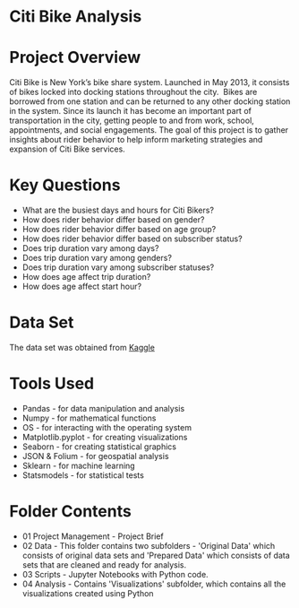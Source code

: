# Citi Bike Analysis

# Project Overview
Citi Bike is New York’s bike share system.  Launched in May 2013, it consists of bikes locked into docking stations throughout the city.  Bikes are borrowed from one station and can be returned to any other docking station in the system.  Since its launch it has become an important part of transportation in the city, getting people to and from work, school, appointments, and social engagements.  The goal of this project is to gather insights about rider behavior to help inform marketing strategies and expansion of Citi Bike services.

# Key Questions 
- What are the busiest days and hours for Citi Bikers? 
- How does rider behavior differ based on gender?  
-	How does rider behavior differ based on age group? 
-	How does rider behavior differ based on subscriber status?
-	Does trip duration vary among days?
-	Does trip duration vary among genders?
-	Does trip duration vary among subscriber statuses?
- How does age affect trip duration?
- How does age affect start hour?

# Data Set 
The data set was obtained from [Kaggle](https://www.kaggle.com/datasets/ryanmcummings/citi-bike-data)

# Tools Used 
- Pandas - for data manipulation and analysis
- Numpy - for mathematical functions
- OS - for interacting with the operating system
- Matplotlib.pyplot - for creating visualizations
- Seaborn - for creating statistical graphics
- JSON & Folium - for geospatial analysis 
- Sklearn - for machine learning 
- Statsmodels - for statistical tests 

# Folder Contents 
- 01 Project Management - Project Brief
- 02 Data - This folder contains two subfolders - 'Original Data' which consists of original data sets and 'Prepared Data' which consists of data sets that are cleaned and ready for analysis. 
- 03 Scripts - Jupyter Notebooks with Python code.
- 04 Analysis - Contains 'Visualizations' subfolder, which contains all the visualizations created using Python
